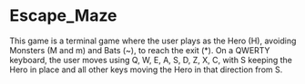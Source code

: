 # Escape_Maze
This game is a terminal game where the user plays as the Hero (H), avoiding Monsters (M and m) and Bats (~), to reach the exit (*). On a QWERTY keyboard, the user moves using Q, W, E, A, S, D, Z, X, C, with S keeping the Hero in place and all other keys moving the Hero in that direction from S.
